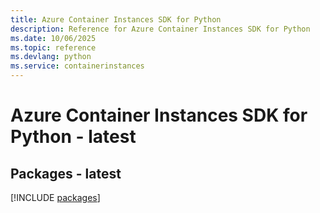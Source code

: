 ```yaml
---
title: Azure Container Instances SDK for Python
description: Reference for Azure Container Instances SDK for Python
ms.date: 10/06/2025
ms.topic: reference
ms.devlang: python
ms.service: containerinstances
---
```

# Azure Container Instances SDK for Python - latest
## Packages - latest
[!INCLUDE [packages](container-instances-index.md)]